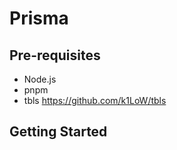 # Prisma

## Pre-requisites

- Node.js
- pnpm
- tbls https://github.com/k1LoW/tbls

## Getting Started
